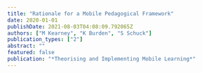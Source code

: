 ```yaml
---
title: "Rationale for a Mobile Pedagogical Framework"
date: 2020-01-01
publishDate: 2021-08-03T04:08:09.792065Z
authors: ["M Kearney", "K Burden", "S Schuck"]
publication_types: ["2"]
abstract: ""
featured: false
publication: "*Theorising and Implementing Mobile Learning*"
---
```


